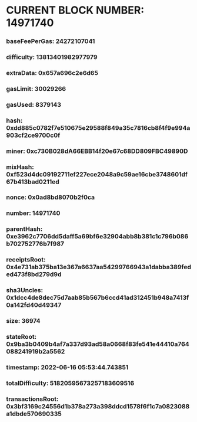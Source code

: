 # CURRENT BLOCK NUMBER: 14971740

### baseFeePerGas: 24272107041
### difficulty: 13813401982977979
### extraData: 0x657a696c2e6d65
### gasLimit: 30029266
### gasUsed: 8379143
### hash: 0xdd885c0782f7e510675e29588f849a35c7816cb8f4f9e994a903cf2ce9700c0f
### miner: 0xc730B028dA66EBB14f20e67c68DD809FBC49890D
### mixHash: 0xf523d4dc09192711ef227ece2048a9c59ae16cbe3748601df67b413bad0211ed
### nonce: 0x0ad8bd8070b2f0ca
### number: 14971740
### parentHash: 0xe3962c7706dd5daff5a69bf6e32904abb8b381c1c796b086b702752776b7f987
### receiptsRoot: 0x4e731ab375ba13e367a6637aa54299766943a1dabba389feded473f8bd279d9d
### sha3Uncles: 0x1dcc4de8dec75d7aab85b567b6ccd41ad312451b948a7413f0a142fd40d49347
### size: 36974
### stateRoot: 0x9ba3b0409b4af7a337d93ad58a0668f83fe541e44410a764088241919b2a5562
### timestamp: 2022-06-16 05:53:44.743851
### totalDifficulty: 51820595673257183609516
### transactionsRoot: 0x3bf3169c24556d1b378a273a398ddcd1578f6f1c7a0823088a1dbde570690335
